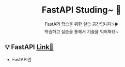 <div align="center"> <h1> FastAPI Studing~ 📖</div>
<div align="center"> FastAPI 학습을 위한 실습 공간입니다⚡🍀 
  <br>
    학습하고 실습을 통해서 기술을 익혀봐요~
  <br>
</div>


## :bulb: FastAPI [Link📄]()
+ FastAPI란
